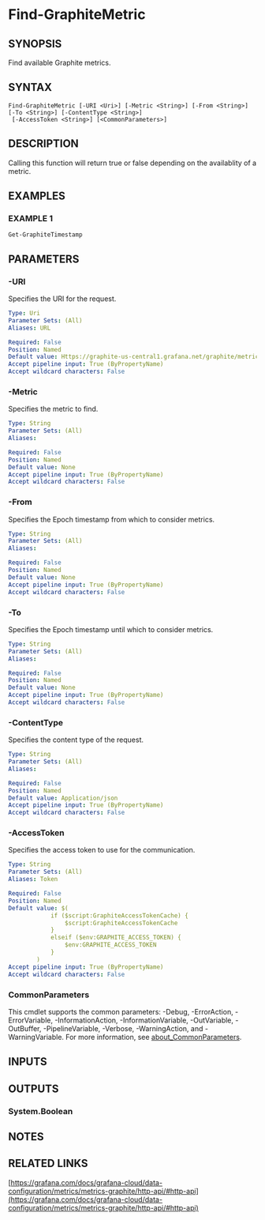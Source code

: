 # Find-GraphiteMetric

## SYNOPSIS
Find available Graphite metrics.

## SYNTAX

```
Find-GraphiteMetric [-URI <Uri>] [-Metric <String>] [-From <String>] [-To <String>] [-ContentType <String>]
 [-AccessToken <String>] [<CommonParameters>]
```

## DESCRIPTION
Calling this function will return true or false depending on the availablity of a metric.

## EXAMPLES

### EXAMPLE 1
```
Get-GraphiteTimestamp
```

## PARAMETERS

### -URI
Specifies the URI for the request.

```yaml
Type: Uri
Parameter Sets: (All)
Aliases: URL

Required: False
Position: Named
Default value: Https://graphite-us-central1.grafana.net/graphite/metrics/find
Accept pipeline input: True (ByPropertyName)
Accept wildcard characters: False
```

### -Metric
Specifies the metric to find.

```yaml
Type: String
Parameter Sets: (All)
Aliases:

Required: False
Position: Named
Default value: None
Accept pipeline input: True (ByPropertyName)
Accept wildcard characters: False
```

### -From
Specifies the Epoch timestamp from which to consider metrics.

```yaml
Type: String
Parameter Sets: (All)
Aliases:

Required: False
Position: Named
Default value: None
Accept pipeline input: True (ByPropertyName)
Accept wildcard characters: False
```

### -To
Specifies the Epoch timestamp until which to consider metrics.

```yaml
Type: String
Parameter Sets: (All)
Aliases:

Required: False
Position: Named
Default value: None
Accept pipeline input: True (ByPropertyName)
Accept wildcard characters: False
```

### -ContentType
Specifies the content type of the request.

```yaml
Type: String
Parameter Sets: (All)
Aliases:

Required: False
Position: Named
Default value: Application/json
Accept pipeline input: True (ByPropertyName)
Accept wildcard characters: False
```

### -AccessToken
Specifies the access token to use for the communication.

```yaml
Type: String
Parameter Sets: (All)
Aliases: Token

Required: False
Position: Named
Default value: $(
            if ($script:GraphiteAccessTokenCache) {
                $script:GraphiteAccessTokenCache
            }
            elseif ($env:GRAPHITE_ACCESS_TOKEN) {
                $env:GRAPHITE_ACCESS_TOKEN
            }
        )
Accept pipeline input: True (ByPropertyName)
Accept wildcard characters: False
```

### CommonParameters
This cmdlet supports the common parameters: -Debug, -ErrorAction, -ErrorVariable, -InformationAction, -InformationVariable, -OutVariable, -OutBuffer, -PipelineVariable, -Verbose, -WarningAction, and -WarningVariable. For more information, see [about_CommonParameters](http://go.microsoft.com/fwlink/?LinkID=113216).

## INPUTS

## OUTPUTS

### System.Boolean
## NOTES

## RELATED LINKS

[https://grafana.com/docs/grafana-cloud/data-configuration/metrics/metrics-graphite/http-api/#http-api](https://grafana.com/docs/grafana-cloud/data-configuration/metrics/metrics-graphite/http-api/#http-api)

